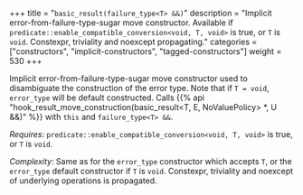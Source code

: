 +++
title = "`basic_result(failure_type<T> &&)`"
description = "Implicit error-from-failure-type-sugar move constructor. Available if `predicate::enable_compatible_conversion<void, T, void>` is true, or `T` is `void`. Constexpr, triviality and noexcept propagating."
categories = ["constructors", "implicit-constructors", "tagged-constructors"]
weight = 530
+++

Implicit error-from-failure-type-sugar move constructor used to disambiguate the construction of the error type.
Note that if `T = void`, `error_type` will be default constructed.  Calls {{% api "hook_result_move_construction(basic_result<T, E, NoValuePolicy> *, U &&)" %}} with `this` and `failure_type<T> &&`.

*Requires*: `predicate::enable_compatible_conversion<void, T, void>` is true, or `T` is `void`.

*Complexity*: Same as for the `error_type` constructor which accepts `T`, or the `error_type` default constructor if `T` is `void`. Constexpr, triviality and noexcept of underlying operations is propagated.